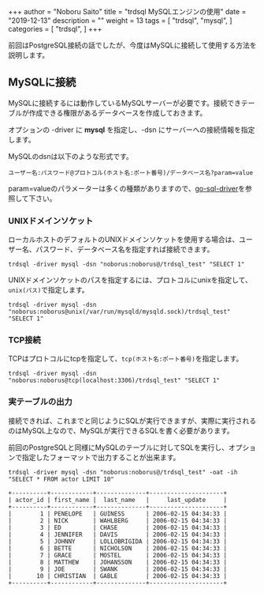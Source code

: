 +++
author = "Noboru Saito"
title = "trdsql MySQLエンジンの使用"
date = "2019-12-13"
description = ""
weight = 13
tags = [
    "trdsql",
    "mysql",
]
categories = [
    "trdsql",
]
+++

前回はPostgreSQL接続の話でしたが、今度はMySQLに接続して使用する方法を説明します。

## MySQLに接続

MySQLに接続するには動作しているMySQLサーバーが必要です。接続できテーブルが作成できる権限があるデータベースを作成しておきます。

オプションの -driver に **mysql** を指定し、-dsn にサーバーへの接続情報を指定します。

MySQLのdsnは以下のような形式です。

```dsn
ユーザー名:パスワード@プロトコル(ホスト名:ポート番号)/データベース名?param=value
```

param=valueのパラメーターは多くの種類がありますので、[go-sql-driver](https://github.com/go-sql-driver/mysql#dsn-data-source-name)を参照して下さい。

### UNIXドメインソケット

ローカルホストのデフォルトのUNIXドメインソケットを使用する場合は、ユーザー名、パスワード、データベース名を指定すれば接続できます。

```console
trdsql -driver mysql -dsn "noborus:noborus@/trdsql_test" "SELECT 1"
```

UNIXドメインソケットのパスを指定するには、プロトコルにunixを指定して、`unix(パス)`で指定します。

```console
trdsql -driver mysql -dsn "noborus:noborus@unix(/var/run/mysqld/mysqld.sock)/trdsql_test" "SELECT 1"
```

### TCP接続

TCPはプロトコルにtcpを指定して、`tcp(ホスト名:ポート番号)`を指定します。

```console
trdsql -driver mysql -dsn "noborus:noborus@tcp(localhost:3306)/trdsql_test" "SELECT 1"
```

### 実テーブルの出力

接続できれば、これまでと同じようにSQLが実行できますが、実際に実行されるのはMySQL上なので、MySQLが実行できるSQLを書く必要があります。

前回のPostgreSQLと同様にMySQLのテーブルに対してSQLを実行し、オプションで指定したフォーマットで出力することが出来ます。

```console
trdsql -driver mysql -dsn "noborus:noborus@/trdsql_test" -oat -ih "SELECT * FROM actor LIMIT 10"
```
```
+----------+------------+--------------+---------------------+
| actor_id | first_name |  last_name   |     last_update     |
+----------+------------+--------------+---------------------+
|        1 | PENELOPE   | GUINESS      | 2006-02-15 04:34:33 |
|        2 | NICK       | WAHLBERG     | 2006-02-15 04:34:33 |
|        3 | ED         | CHASE        | 2006-02-15 04:34:33 |
|        4 | JENNIFER   | DAVIS        | 2006-02-15 04:34:33 |
|        5 | JOHNNY     | LOLLOBRIGIDA | 2006-02-15 04:34:33 |
|        6 | BETTE      | NICHOLSON    | 2006-02-15 04:34:33 |
|        7 | GRACE      | MOSTEL       | 2006-02-15 04:34:33 |
|        8 | MATTHEW    | JOHANSSON    | 2006-02-15 04:34:33 |
|        9 | JOE        | SWANK        | 2006-02-15 04:34:33 |
|       10 | CHRISTIAN  | GABLE        | 2006-02-15 04:34:33 |
+----------+------------+--------------+---------------------+
```
